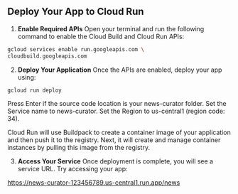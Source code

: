 ## Deploy Your App to Cloud Run

1. **Enable Required APIs** Open your terminal and run the following command to enable the Cloud Build and Cloud Run APIs:

```bash
gcloud services enable run.googleapis.com \ 
cloudbuild.googleapis.com
```

2. **Deploy Your Application** Once the APIs are enabled, deploy your app using:

```bash
gcloud run deploy
```

Press Enter if the source code location is your news-curator folder. Set the Service name to news-curator. Set the Region to us-central1 (region code: 34).

Cloud Run will use Buildpack to create a container image of your application and then push it to the registry. Next, it will create and manage container   instances by pulling this image from the registry.

3. **Access Your Service** Once deployment is complete, you will see a service URL. Try accessing your app:

https://news-curator-123456789.us-central1.run.app/news



